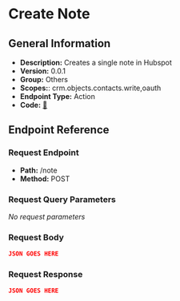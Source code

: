 # Create Note

## General Information

- **Description:** Creates a single note in Hubspot
- **Version:** 0.0.1
- **Group:** Others
- **Scopes:**: crm.objects.contacts.write,oauth
- **Endpoint Type:** Action
- **Code:** [🔗](https://github.com/NangoHQ/integration-templates/tree/main/integrations/hubspot/actions/create-note.ts)

## Endpoint Reference

### Request Endpoint

- **Path:** /note
- **Method:** POST

### Request Query Parameters

_No request parameters_

### Request Body

```json
JSON GOES HERE
```

### Request Response

```json
JSON GOES HERE
```
